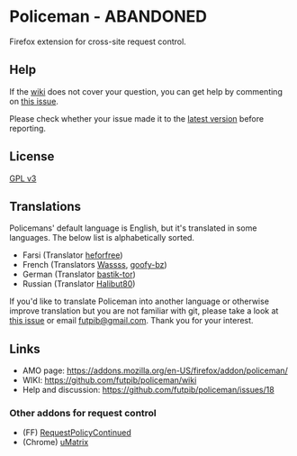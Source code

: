 # Policeman - ABANDONED
Firefox extension for cross-site request control.

## Help
If the [wiki](https://github.com/futpib/policeman/wiki) does not cover your question, you can get help by commenting on [this issue](https://github.com/futpib/policeman/issues/18).

Please check whether your issue made it to the [latest version](https://addons.mozilla.org/en-US/firefox/addon/policeman/versions/) before reporting.

## License
[GPL v3](http://www.gnu.org/licenses/gpl-3.0.html)

## Translations

Policemans' default language is English, but it's translated in some languages. The below list is alphabetically sorted.

* Farsi (Translator [heforfree](https://github.com/heforfree))
* French (Translators [Wassss](https://github.com/Wassss), [goofy-bz](https://github.com/goofy-bz))
* German (Translator [bastik-tor](https://github.com/bastik-tor))
* Russian (Translator [Halibut80](https://github.com/Halibut80))

If you'd like to translate Policeman into another language or otherwise improve translation but you are not familiar with git, please take a look at [this issue](https://github.com/futpib/policeman/issues/101) or email [futpib@gmail.com](mailto:futpib@gmail.com). Thank you for your interest.

## Links
* AMO page: https://addons.mozilla.org/en-US/firefox/addon/policeman/
* WIKI: https://github.com/futpib/policeman/wiki
* Help and discussion: https://github.com/futpib/policeman/issues/18

### Other addons for request control
* (FF) [RequestPolicyContinued](https://github.com/RequestPolicyContinued/requestpolicy)
* (Chrome) [uMatrix](https://github.com/gorhill/uMatrix)
